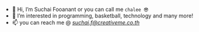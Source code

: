 - 👋 Hi, I’m Suchai Fooanant or you can call me `chalee 😎`
- 👀 I’m interested in programming, basketball, technology and many more!
- 📫 you can reach me @ *suchai.f@creativeme.co.th*

<!---
suchaif-cme/suchaif-cme is a ✨ special ✨ repository because its `README.md` (this file) appears on your GitHub profile.
You can click the Preview link to take a look at your changes.
--->
